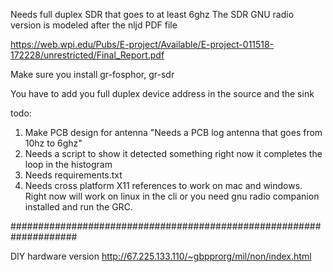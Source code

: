 Needs full duplex SDR that goes to at least 6ghz
The SDR GNU radio version is modeled after the nljd PDF file

https://web.wpi.edu/Pubs/E-project/Available/E-project-011518-172228/unrestricted/Final_Report.pdf

Make sure you install gr-fosphor, gr-sdr

You have to add you full duplex device address in the source and the sink

todo: 

1. Make PCB design for antenna "Needs a PCB log antenna that goes from 10hz to 6ghz"
2. Needs a script to show it detected something right now it completes the loop in the histogram
3. Needs requirements.txt
4. Needs cross platform X11 references to work on mac and windows. Right now will work on linux in the cli or you need gnu radio companion installed and run the GRC.


####################################################################

DIY hardware version
http://67.225.133.110/~gbpprorg/mil/non/index.html